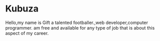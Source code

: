 # Kubuza
Hello,my name is Gift a  talented footballer.,web developer,computer programmer. am free and available for any type of job that is about this aspect of my career.
